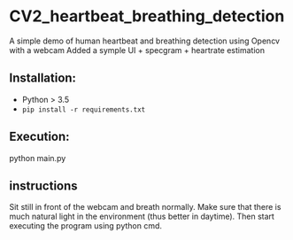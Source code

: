 # CV2_heartbeat_breathing_detection
A simple demo of human heartbeat and breathing detection using Opencv with a webcam
Added a symple UI + specgram + heartrate estimation

## Installation:

* Python > 3.5
* `pip install -r requirements.txt`

## Execution:

python main.py


## instructions

Sit still in front of the webcam and breath normally. Make sure that there is much natural light in the environment (thus better in daytime).  Then start executing the program using python cmd. 
